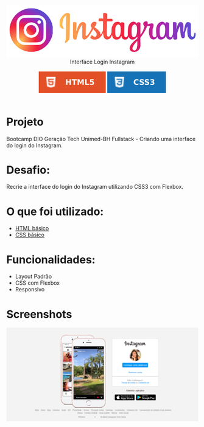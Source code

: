<center><img src="img/logo-instagram-100.png"></center>

<center>Interface Login Instagram</center><br>

<center><img src="img/logohtml.svg"> <img src="img/logocss3.svg"></center>
<br>

# Projeto

Bootcamp DIO Geração Tech Unimed-BH Fullstack - Criando uma interface do login do Instagram.

# Desafio:

Recrie a interface do login do Instagram utilizando CSS3 com Flexbox.

# O que foi utilizado:

* [HTML básico](https://www.w3schools.com/html/)
* [CSS básico](https://developer.mozilla.org/pt-BR/docs/Web/CSS)

# Funcionalidades:

* Layout Padrão
* CSS com Flexbox
* Responsivo

# Screenshots

<img src="img/screenshot.png">
